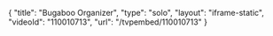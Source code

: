 {
    "title": "Bugaboo Organizer",
    "type": "solo",
    "layout": "iframe-static",
    "videoId": "110010713",
    "url": "\/tvpembed\/110010713"
}